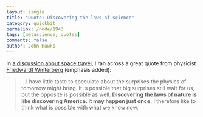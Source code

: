 ```yaml
---
layout: single 
title: "Quote: Discovering the laws of science" 
category: quickbit
permalink: /node/1943
tags: [metascience, quotes] 
comments: false 
author: John Hawks 
---
```


In <a href="http://www.centauri-dreams.org/?p=7164">a discussion about space travel</a>, I ran across a great quote from physicist <a href="http://en.wikipedia.org/wiki/Friedwardt_Winterberg">Friedwardt Winterberg</a> (emphasis added): 

<blockquote>...I have little taste to speculate about the surprises the physics of tomorrow might bring. It is possible that big surprises still wait for us, but the opposite is possible as well. <b>Discovering the laws of nature is like discovering America. It may happen just once.</b> I therefore like to think what is possible with what we know now.</blockquote>


